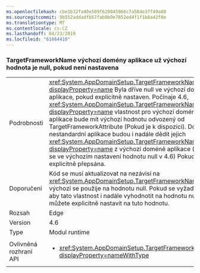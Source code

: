 ```yaml
---
ms.openlocfilehash: cbe1b32fa40e509f620845866c7a584e37f49a80
ms.sourcegitcommit: 9b552addadfb57fab0b9e7852ed4f1f1b8a42f8e
ms.translationtype: MT
ms.contentlocale: cs-CZ
ms.lasthandoff: 04/23/2019
ms.locfileid: "61664410"
---
```

### <a name="targetframeworkname-for-default-app-domain-no-longer-defaults-to-null-if-not-set"></a>TargetFrameworkName výchozí domény aplikace už výchozí hodnota je null, pokud není nastavena

|   |   |
|---|---|
|Podrobnosti|<xref:System.AppDomainSetup.TargetFrameworkName?displayProperty=name> Byla dříve null ve výchozí doméně aplikace, pokud explicitně nastaven. Počínaje 4.6, <xref:System.AppDomainSetup.TargetFrameworkName?displayProperty=name> vlastnost pro výchozí doméně aplikace bude mít výchozí hodnotu odvozený od TargetFrameworkAttribute (Pokud je k dispozici). Domén nestandardní aplikace budou i nadále dědit jejich <xref:System.AppDomainSetup.TargetFrameworkName?displayProperty=name> z výchozí doméně aplikace (které se ve výchozím nastavení hodnotu null v 4.6) Pokud není explicitně přepsána.|
|Doporučení|Kód se musí aktualizovat na nezávisí na <xref:System.AppDomainSetup.TargetFrameworkName> jako výchozí se použije na hodnotu null. Pokud se vyžaduje, aby tato vlastnost i nadále vyhodnotit na hodnotu null, můžete explicitně nastavit na tuto hodnotu.|
|Rozsah|Edge|
|Version|4.6|
|Type|Modul runtime|
|Ovlivněná rozhraní API|<ul><li><xref:System.AppDomainSetup.TargetFrameworkName?displayProperty=nameWithType></li></ul>|
